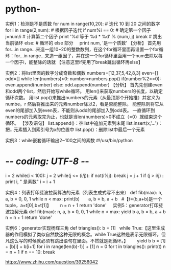 # python-

实例1：检测是不是质数
for num in range(10,20):  # 迭代 10 到 20 之间的数字
   for i in range(2,num): # 根据因子迭代
      if num%i == 0:      # 确定第一个因子
         j=num/i          # 计算第二个因子
         print '%d 等于 %d * %d' % (num,i,j)
         break            # 跳出当前循环
   else:                  # 循环的 else 部分
      print num, '是一个质数'
【分析】
首先用for...in range...来造一组10~20的整数数列，在这个for循环里面再设置一个for循环：for...in range...来造一组因子，并在这一个for循环里面用一个num去除以每一个因子i，能整除的话就
【注意这里if完用了break跳出循环再else】

实例2：将list里面的数字分成奇数和偶数
numbers=[12,37,5,42,8,3]
even=[]
odd=[]
while len(numbers)>0:
	number=numbers.pop()
	if(number%2==0):
		even.append(number)
	else:
		odd.append(number)
【分析】
首先先创建even和odd两个list，然后开始写while循环。
用len()来获取numbers的长度，以确定循环次数。
用list.pop()来推出numbers的元素（从最顶那个开始推）并定义为numbe。r
然后将推出来的元素number除以2，看是否能整除。
能整除则将它从even的尾部加入到even表，不能则从odd的尾部加入到odd表。
一直循环到numbers的元素取完为止，也就是当len(numbers)>0不成立（=0）就结束这个循环。
【涉及语句】
list.append()：往list中追加元素到末尾
list.insert(x,'...')：把...元素插入到索引号为x的位置中
list.pop()：删除list中最后一个元素

实例3：while嵌套循环输出2~100之间的素数
#!/usr/bin/python
# -*- coding: UTF-8 -*-
 
i = 2
while(i < 100):
   j = 2
   while(j <= (i/j)):
      if not(i%j): break
      j = j + 1
   if (j > i/j) : print i, " 是素数"
   i = i + 1

实例4：列表打印斐波拉契算法的元素（列表生成式写不出来）
def fib(max):
    n, a, b = 0, 0, 1
    while n < max:
        print(b)
        a, b = b, a + b   #【t=(b,a+b)是一个tuple，a=t[0],b=t[1]】
        n = n + 1
    return 'done'
    
实例5：generator打印斐波拉契元素
def fib(max):
    n, a, b = 0, 0, 1
    while n < max:
        yield b
        a, b = b, a + b
        n = n + 1
    return 'done'

实例6：generator实现杨辉三角
def triangles():
 b = [1]
    while True:【这里生成器的作用模拟了类似自然数这种无限的概念。while True这种是表示无限循环。但凡这么写的时候就必须有跳出语句在里面。不然就是死循环。】
        yield b
        b = [1] + [b[i] + b[i+1] for i in range(len(b)-1)] + [1]
n = 0
for t in triangles():
    print(t)
    n = n + 1
    if n == 10:
        break
	
https://www.zhihu.com/question/39256042
